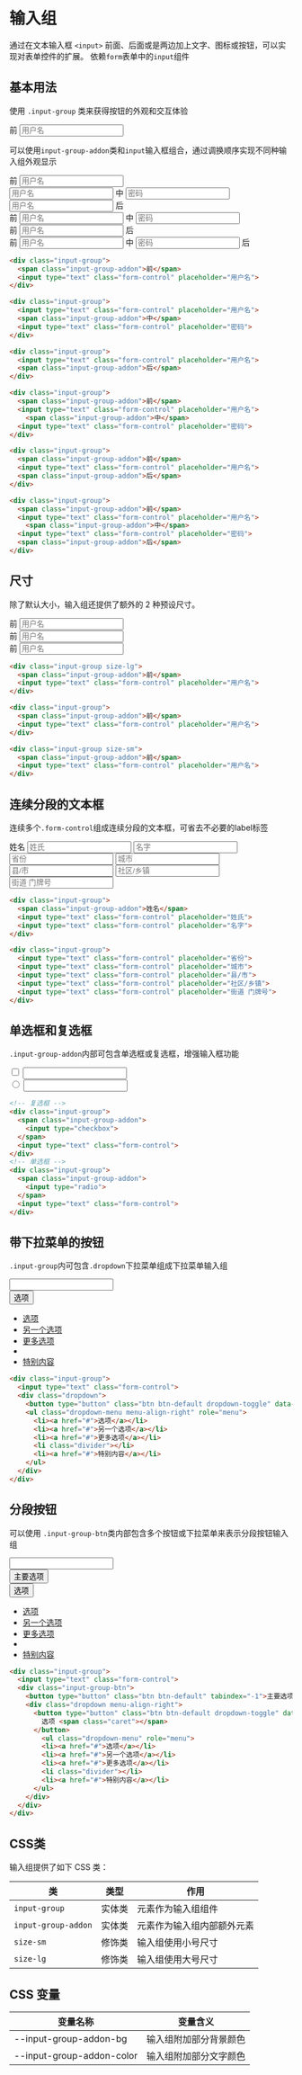 # 输入组

通过在文本输入框 `<input>` 前面、后面或是两边加上文字、图标或按钮，可以实现对表单控件的扩展。
依赖`form`表单中的`input`组件

## 基本用法

使用 `.input-group` 类来获得按钮的外观和交互体验

<Example>
  <div class="input-group">
    <span class="input-group-addon">前</span>
    <input type="text" class="form-control" placeholder="用户名">
  </div>
</Example>


可以使用`input-group-addon`类和`input`输入框组合，通过调换顺序实现不同种输入组外观显示

<Example class="flex flex-wrap gap-4">
  <div class="input-group">
    <span class="input-group-addon">前</span>
    <input type="text" class="form-control" placeholder="用户名">
  </div>

  <div class="input-group">
    <input type="text" class="form-control" placeholder="用户名">
    <span class="input-group-addon">中</span>
    <input type="text" class="form-control" placeholder="密码">
  </div>

  <div class="input-group">
    <input type="text" class="form-control" placeholder="用户名">
    <span class="input-group-addon">后</span>
  </div>

  <div class="input-group">
    <span class="input-group-addon">前</span>
    <input type="text" class="form-control" placeholder="用户名">
      <span class="input-group-addon">中</span>
    <input type="text" class="form-control" placeholder="密码">
  </div>

  <div class="input-group">
    <span class="input-group-addon">前</span>
    <input type="text" class="form-control" placeholder="用户名">
    <span class="input-group-addon">后</span>
  </div>

  <div class="input-group">
    <span class="input-group-addon">前</span>
    <input type="text" class="form-control" placeholder="用户名">
      <span class="input-group-addon">中</span>
    <input type="text" class="form-control" placeholder="密码">
    <span class="input-group-addon">后</span>
  </div>
</Example>

```html
<div class="input-group">
  <span class="input-group-addon">前</span>
  <input type="text" class="form-control" placeholder="用户名">
</div>

<div class="input-group">
  <input type="text" class="form-control" placeholder="用户名">
  <span class="input-group-addon">中</span>
  <input type="text" class="form-control" placeholder="密码">
</div>

<div class="input-group">
  <input type="text" class="form-control" placeholder="用户名">
  <span class="input-group-addon">后</span>
</div>

<div class="input-group">
  <span class="input-group-addon">前</span>
  <input type="text" class="form-control" placeholder="用户名">
    <span class="input-group-addon">中</span>
  <input type="text" class="form-control" placeholder="密码">
</div>

<div class="input-group">
  <span class="input-group-addon">前</span>
  <input type="text" class="form-control" placeholder="用户名">
  <span class="input-group-addon">后</span>
</div>

<div class="input-group">
  <span class="input-group-addon">前</span>
  <input type="text" class="form-control" placeholder="用户名">
    <span class="input-group-addon">中</span>
  <input type="text" class="form-control" placeholder="密码">
  <span class="input-group-addon">后</span>
</div>

```

## 尺寸

除了默认大小，输入组还提供了额外的 2 种预设尺寸。

<Example class="flex flex-wrap gap-4">
  <div class="input-group size-lg">
    <span class="input-group-addon">前</span>
    <input type="text" class="form-control" placeholder="用户名">
  </div>

  <div class="input-group">
    <span class="input-group-addon">前</span>
    <input type="text" class="form-control" placeholder="用户名">
  </div>

  <div class="input-group size-sm">
    <span class="input-group-addon">前</span>
    <input type="text" class="form-control" placeholder="用户名">
  </div>
</Example>

```html
<div class="input-group size-lg">
  <span class="input-group-addon">前</span>
  <input type="text" class="form-control" placeholder="用户名">
</div>

<div class="input-group">
  <span class="input-group-addon">前</span>
  <input type="text" class="form-control" placeholder="用户名">
</div>

<div class="input-group size-sm">
  <span class="input-group-addon">前</span>
  <input type="text" class="form-control" placeholder="用户名">
</div>

```

## 连续分段的文本框

连续多个`.form-control`组成连续分段的文本框，可省去不必要的label标签

<Example class="flex flex-wrap gap-4">
  <div class="input-group">
    <span class="input-group-addon">姓名</span>
    <input type="text" class="form-control" placeholder="姓氏">
    <input type="text" class="form-control" placeholder="名字">
  </div>

  <div class="input-group">
    <input type="text" class="form-control" placeholder="省份">
    <input type="text" class="form-control" placeholder="城市">
    <input type="text" class="form-control" placeholder="县/市">
    <input type="text" class="form-control" placeholder="社区/乡镇">
    <input type="text" class="form-control" placeholder="街道 门牌号">
  </div>
</Example>

```html
<div class="input-group">
  <span class="input-group-addon">姓名</span>
  <input type="text" class="form-control" placeholder="姓氏">
  <input type="text" class="form-control" placeholder="名字">
</div>

<div class="input-group">
  <input type="text" class="form-control" placeholder="省份">
  <input type="text" class="form-control" placeholder="城市">
  <input type="text" class="form-control" placeholder="县/市">
  <input type="text" class="form-control" placeholder="社区/乡镇">
  <input type="text" class="form-control" placeholder="街道 门牌号">
</div>
```

## 单选框和复选框

`.input-group-addon`内部可包含单选框或复选框，增强输入框功能

<Example class="flex gap-4">
  <!-- 复选框 -->
  <div class="input-group">
    <span class="input-group-addon">
      <input type="checkbox">
    </span>
    <input type="text" class="form-control">
  </div>
  <!-- 单选框 -->
  <div class="input-group">
    <span class="input-group-addon">
      <input type="radio">
    </span>
    <input type="text" class="form-control">
  </div>
</Example>

```html
<!-- 复选框 -->
<div class="input-group">
  <span class="input-group-addon">
    <input type="checkbox">
  </span>
  <input type="text" class="form-control">
</div>
<!-- 单选框 -->
<div class="input-group">
  <span class="input-group-addon">
    <input type="radio">
  </span>
  <input type="text" class="form-control">
</div>
```

## 带下拉菜单的按钮

`.input-group`内可包含`.dropdown`下拉菜单组成下拉菜单输入组

<Example>
  <div class="input-group">
    <input type="text" class="form-control">
    <div class="dropdown">
      <button type="button" class="btn btn-default dropdown-toggle" data-toggle="dropdown">选项 <span class="caret"></span></button>
      <ul class="dropdown-menu menu-align-right" role="menu">
        <li><a href="#">选项</a></li>
        <li><a href="#">另一个选项</a></li>
        <li><a href="#">更多选项</a></li>
        <li class="divider"></li>
        <li><a href="#">特别内容</a></li>
      </ul>
    </div>
  </div>
</Example>

```html
<div class="input-group">
  <input type="text" class="form-control">
  <div class="dropdown">
    <button type="button" class="btn btn-default dropdown-toggle" data-toggle="dropdown">选项 <span class="caret"></span></button>
    <ul class="dropdown-menu menu-align-right" role="menu">
      <li><a href="#">选项</a></li>
      <li><a href="#">另一个选项</a></li>
      <li><a href="#">更多选项</a></li>
      <li class="divider"></li>
      <li><a href="#">特别内容</a></li>
    </ul>
  </div>
</div>
```

## 分段按钮

可以使用 `.input-group-btn`类内部包含多个按钮或下拉菜单来表示分段按钮输入组

<Example>
  <div class="input-group">
    <input type="text" class="form-control">
    <div class="input-group-btn">
      <button type="button" class="btn btn-default" tabindex="-1">主要选项</button>
      <div class="dropdown menu-align-right">
        <button type="button" class="btn btn-default dropdown-toggle" data-toggle="dropdown" tabindex="-1">
          选项 <span class="caret"></span>
        </button>
          <ul class="dropdown-menu" role="menu">
          <li><a href="#">选项</a></li>
          <li><a href="#">另一个选项</a></li>
          <li><a href="#">更多选项</a></li>
          <li class="divider"></li>
          <li><a href="#">特别内容</a></li>
        </ul>
      </div>
    </div>
  </div>
</Example>

```html
<div class="input-group">
  <input type="text" class="form-control">
  <div class="input-group-btn">
    <button type="button" class="btn btn-default" tabindex="-1">主要选项</button>
    <div class="dropdown menu-align-right">
      <button type="button" class="btn btn-default dropdown-toggle" data-toggle="dropdown" tabindex="-1">
        选项 <span class="caret"></span>
      </button>
        <ul class="dropdown-menu" role="menu">
        <li><a href="#">选项</a></li>
        <li><a href="#">另一个选项</a></li>
        <li><a href="#">更多选项</a></li>
        <li class="divider"></li>
        <li><a href="#">特别内容</a></li>
      </ul>
    </div>
  </div>
</div>
```

## CSS类

输入组提供了如下 CSS 类：

| 类        | 类型           | 作用  |
| ------------- |:-------------:| ----- |
| `input-group`      | 实体类 | 元素作为输入组组件 |
| `input-group-addon`      | 实体类 | 元素作为输入组内部额外元素 |
| `size-sm`      | 修饰类      |   输入组使用小号尺寸 |
| `size-lg`      | 修饰类      |   输入组使用大号尺寸 |

## CSS 变量

| 变量名称 | 变量含义 |
| -------- | -------- |
| --input-group-addon-bg    | 输入组附加部分背景颜色 |
| --input-group-addon-color | 输入组附加部分文字颜色 |

